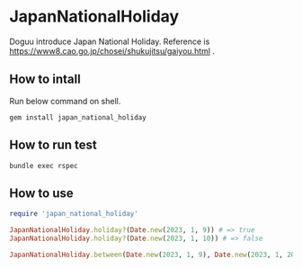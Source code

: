 # JapanNationalHoliday

Doguu introduce Japan National Holiday. Reference is https://www8.cao.go.jp/chosei/shukujitsu/gaiyou.html .

## How to intall

Run below command on shell.

```console
gem install japan_national_holiday
```

## How to run test

```console
bundle exec rspec
```

## How to use

```ruby
require 'japan_national_holiday'

JapanNationalHoliday.holiday?(Date.new(2023, 1, 9)) # => true
JapanNationalHoliday.holiday?(Date.new(2023, 1, 10)) # => false

JapanNationalHoliday.between(Date.new(2023, 1, 9), Date.new(2023, 1, 20))
```
